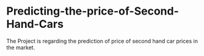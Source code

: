 # Predicting-the-price-of-Second-Hand-Cars
The Project is regarding the prediction of price of second hand car prices in the market.
